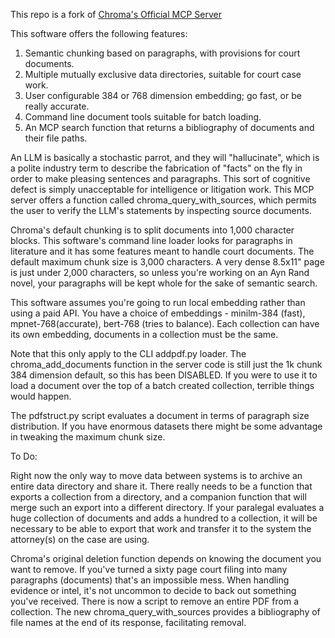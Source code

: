This repo is a fork of [Chroma's Official MCP Server](https://github.com/chroma-core/chroma-mcp/)

This software offers the following features:

1. Semantic chunking based on paragraphs, with provisions for court documents.
2. Multiple mutually exclusive data directories, suitable for court case work.
3. User configurable 384 or 768 dimension embedding; go fast, or be really accurate.
4. Command line document tools suitable for batch loading.
5. An MCP search function that returns a bibliography of documents and their file paths.

An LLM is basically a stochastic parrot, and they will "hallucinate", which is a polite industry term to describe the fabrication of "facts" on the fly in order to make pleasing sentences and paragraphs. This sort of cognitive defect is simply unacceptable for intelligence or litigation work. This MCP server offers a function called chroma_query_with_sources, which permits the user to verify the LLM's statements by inspecting source documents. 


Chroma's default chunking is to split documents into 1,000 character blocks. This software's command line loader looks for paragraphs in literature and it has some features meant to handle court documents. The default maximum chunk size is 3,000 characters. A very dense 8.5x11" page is just under 2,000 characters, so unless you're working on an Ayn Rand novel, your paragraphs will be kept whole for the sake of semantic search.


This software assumes you're going to run local embedding rather than using a paid API. You have a choice of embeddings - minilm-384 (fast), mpnet-768(accurate), bert-768 (tries to balance). Each collection can have its own embedding, documents in a collection must be the same. 

Note that this only apply to the CLI addpdf.py loader. The chroma_add_documents function in the server code is still just the 1k chunk 384 dimension default, so this has been DISABLED. If you were to use it to load a document over the top of a batch created collection, terrible things would happen.

The pdfstruct.py script evaluates a document in terms of paragraph size distribution. If you have enormous datasets there might be some advantage in tweaking the maximum chunk size.

To Do:

Right now the only way to move data between systems is to archive an entire data directory and share it. There really needs to be a function that exports a collection from a directory, and a companion function that will merge such an export into a different directory. If your paralegal evaluates a huge collection of documents and adds a hundred to a collection, it will be necessary to be able to export that work and transfer it to the system the attorney(s) on the case are using.


Chroma's original deletion function depends on knowing the document you want to remove. If you've turned a sixty page court filing into many paragraphs (documents) that's an impossible mess. When handling evidence or intel, it's not uncommon to decide to back out something you've received. There is now a script to remove an entire PDF from a collection. The new chroma_query_with_sources provides a bibliography of file names at the end of its response, facilitating removal.